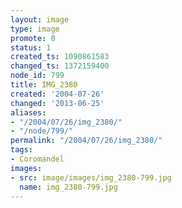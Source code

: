 ```yaml
---
layout: image
type: image
promote: 0
status: 1
created_ts: 1090861583
changed_ts: 1372159400
node_id: 799
title: IMG_2380
created: '2004-07-26'
changed: '2013-06-25'
aliases:
- "/2004/07/26/img_2380/"
- "/node/799/"
permalink: "/2004/07/26/img_2380/"
tags:
- Coromandel
images:
- src: image/images/img_2380-799.jpg
  name: img_2380-799.jpg
---
```


